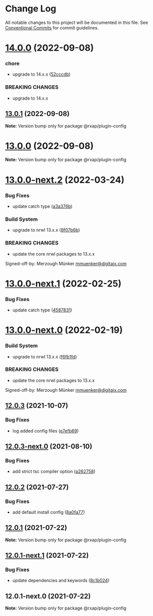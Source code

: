 # Change Log

All notable changes to this project will be documented in this file.
See [Conventional Commits](https://conventionalcommits.org) for commit guidelines.

# [14.0.0](https://gitlab.com/rxap/schematics/compare/@rxap/plugin-config@13.0.1...@rxap/plugin-config@14.0.0) (2022-09-08)


### chore

* upgrade to 14.x.x ([52cccdb](https://gitlab.com/rxap/schematics/commit/52cccdb066599a3c333117107a06169e5d42c604))


### BREAKING CHANGES

* upgrade to 14.x.x





## [13.0.1](https://gitlab.com/rxap/schematics/compare/@rxap/plugin-config@13.0.0...@rxap/plugin-config@13.0.1) (2022-09-08)

**Note:** Version bump only for package @rxap/plugin-config





# [13.0.0](https://gitlab.com/rxap/schematics/compare/@rxap/plugin-config@13.0.0-next.2...@rxap/plugin-config@13.0.0) (2022-09-08)

**Note:** Version bump only for package @rxap/plugin-config





# [13.0.0-next.2](https://gitlab.com/rxap/schematics/compare/@rxap/plugin-config@12.0.3...@rxap/plugin-config@13.0.0-next.2) (2022-03-24)


### Bug Fixes

* update catch type ([a3a376b](https://gitlab.com/rxap/schematics/commit/a3a376be772f10889a1f7e1afdf18895ce070d9e))


### Build System

* upgrade to nrwl 13.x.x ([8f07b6b](https://gitlab.com/rxap/schematics/commit/8f07b6b82fb82e8b70fbc82bd91a08d69cc52692))


### BREAKING CHANGES

* update the core nrwl packages to 13.x.x

Signed-off-by: Merzough Münker <mmuenker@digitaix.com>





# [13.0.0-next.1](https://gitlab.com/rxap/schematics/compare/@rxap/plugin-config@13.0.0-next.0...@rxap/plugin-config@13.0.0-next.1) (2022-02-25)


### Bug Fixes

* update catch type ([4587831](https://gitlab.com/rxap/schematics/commit/45878319c926061dc8995c568278c4ae7a903feb))





# [13.0.0-next.0](https://gitlab.com/rxap/schematics/compare/@rxap/plugin-config@12.0.3...@rxap/plugin-config@13.0.0-next.0) (2022-02-19)


### Build System

* upgrade to nrwl 13.x.x ([f6fb1fd](https://gitlab.com/rxap/schematics/commit/f6fb1fde34006136be4dadd72795d2d43207072a))


### BREAKING CHANGES

* update the core nrwl packages to 13.x.x

Signed-off-by: Merzough Münker <mmuenker@digitaix.com>





## [12.0.3](https://gitlab.com/rxap/schematics/compare/@rxap/plugin-config@12.0.3-next.0...@rxap/plugin-config@12.0.3) (2021-10-07)


### Bug Fixes

* log added config files ([e7efb69](https://gitlab.com/rxap/schematics/commit/e7efb697f69e99960bee27d053911bf76e1c610c))





## [12.0.3-next.0](https://gitlab.com/rxap/schematics/compare/@rxap/plugin-config@12.0.2...@rxap/plugin-config@12.0.3-next.0) (2021-08-10)


### Bug Fixes

* add strict tsc compiler option ([a262758](https://gitlab.com/rxap/schematics/commit/a2627582222671e58f6feaed0309d33ab13e6984))





## [12.0.2](https://gitlab.com/rxap/schematics/compare/@rxap/plugin-config@12.0.1...@rxap/plugin-config@12.0.2) (2021-07-27)


### Bug Fixes

* add default install config ([8a0fa77](https://gitlab.com/rxap/schematics/commit/8a0fa77322dc0b6a377bfa23ee655f1ca4e75cc5))





## [12.0.1](https://gitlab.com/rxap/schematics/compare/@rxap/plugin-config@12.0.1-next.1...@rxap/plugin-config@12.0.1) (2021-07-22)

**Note:** Version bump only for package @rxap/plugin-config





## [12.0.1-next.1](https://gitlab.com/rxap/schematics/compare/@rxap/plugin-config@12.0.1-next.0...@rxap/plugin-config@12.0.1-next.1) (2021-07-22)


### Bug Fixes

* update dependencies and keywords ([8c1b024](https://gitlab.com/rxap/schematics/commit/8c1b024ad79757a9dc5016b0d7ae53623fc4869c))





## 12.0.1-next.0 (2021-07-22)

**Note:** Version bump only for package @rxap/plugin-config
